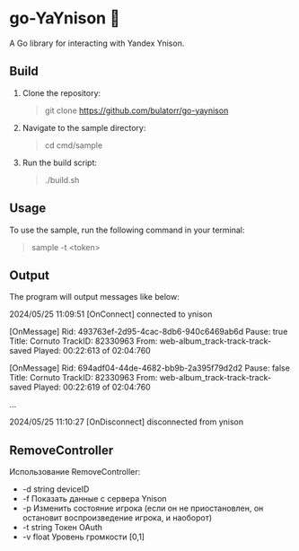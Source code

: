 # go-YaYnison 🎵

A Go library for interacting with Yandex Ynison.

## Build

1. Clone the repository:
    >git clone https://github.com/bulatorr/go-yaynison
   

2. Navigate to the sample directory:
    >cd cmd/sample
   

3. Run the build script:
    >./build.sh
   

## Usage

To use the sample, run the following command in your terminal:

>sample -t \<token\>


## Output

The program will output messages like below:

2024/05/25 11:09:51 [OnConnect] connected to ynison

[OnMessage]
Rid: 493763ef-2d95-4cac-8db6-940c6469ab6d
Pause: true
Title: Cornuto
TrackID: 82330963
From: web-album_track-track-track-saved
Played: 00:22:613 of 02:04:760

[OnMessage]
Rid: 694adf04-44de-4682-bb9b-2a395f79d2d2
Pause: false
Title: Cornuto
TrackID: 82330963
From: web-album_track-track-track-saved
Played: 00:22:619 of 02:04:760

...

2024/05/25 11:10:27 [OnDisconnect] disconnected from ynison

## RemoveController

Использование RemoveController:

- -d string
   deviceID
- -f
   Показать данные с сервера Ynison
- -p
   Изменить состояние игрока (если он не приостановлен, он остановит воспроизведение игрока, и наоборот)
- -t string
   Токен OAuth
- -v float
   Уровень громкости [0,1]
